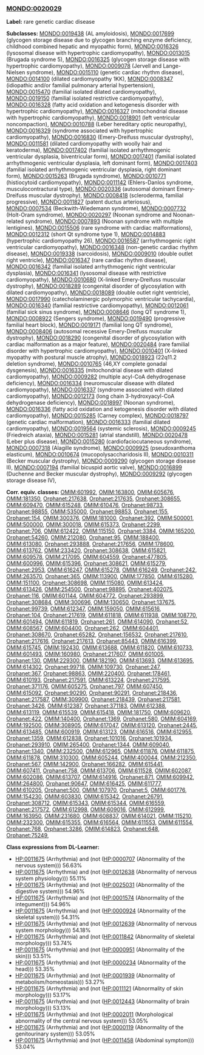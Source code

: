 
### [MONDO:0020029](http://purl.obolibrary.org/obo/MONDO_0020029)
**Label:** rare genetic cardiac disease

**Subclasses:** [MONDO:0019438](http://purl.obolibrary.org/obo/MONDO_0019438) (AL amyloidosis), [MONDO:0017699](http://purl.obolibrary.org/obo/MONDO_0017699) (glycogen storage disease due to glycogen branching enzyme deficiency, childhood combined hepatic and myopathic form), [MONDO:0016326](http://purl.obolibrary.org/obo/MONDO_0016326) (lysosomal disease with hypertrophic cardiomyopathy), [MONDO:0013015](http://purl.obolibrary.org/obo/MONDO_0013015) (Brugada syndrome 5), [MONDO:0016325](http://purl.obolibrary.org/obo/MONDO_0016325) (glycogen storage disease with hypertrophic cardiomyopathy), [MONDO:0009078](http://purl.obolibrary.org/obo/MONDO_0009078) (Jervell and Lange-Nielsen syndrome), [MONDO:0015110](http://purl.obolibrary.org/obo/MONDO_0015110) (genetic cardiac rhythm disease), [MONDO:0014100](http://purl.obolibrary.org/obo/MONDO_0014100) (dilated cardiomyopathy 1KK), [MONDO:0008347](http://purl.obolibrary.org/obo/MONDO_0008347) (idiopathic and/or familial pulmonary arterial hypertension), [MONDO:0015470](http://purl.obolibrary.org/obo/MONDO_0015470) (familial isolated dilated cardiomyopathy), [MONDO:0019150](http://purl.obolibrary.org/obo/MONDO_0019150) (familial isolated restrictive cardiomyopathy), [MONDO:0016328](http://purl.obolibrary.org/obo/MONDO_0016328) (fatty acid oxidation and ketogenesis disorder with hypertrophic cardiomyopathy), [MONDO:0016327](http://purl.obolibrary.org/obo/MONDO_0016327) (mitochondrial disease with hypertrophic cardiomyopathy), [MONDO:0018901](http://purl.obolibrary.org/obo/MONDO_0018901) (left ventricular noncompaction), [MONDO:0010788](http://purl.obolibrary.org/obo/MONDO_0010788) (Leber hereditary optic neuropathy), [MONDO:0016329](http://purl.obolibrary.org/obo/MONDO_0016329) (syndrome associated with hypertrophic cardiomyopathy), [MONDO:0016830](http://purl.obolibrary.org/obo/MONDO_0016830) (Emery-Dreifuss muscular dystrophy), [MONDO:0011581](http://purl.obolibrary.org/obo/MONDO_0011581) (dilated cardiomyopathy with woolly hair and keratoderma), [MONDO:0017402](http://purl.obolibrary.org/obo/MONDO_0017402) (familial isolated arrhythmogenic ventricular dysplasia, biventricular form), [MONDO:0017401](http://purl.obolibrary.org/obo/MONDO_0017401) (familial isolated arrhythmogenic ventricular dysplasia, left dominant form), [MONDO:0017403](http://purl.obolibrary.org/obo/MONDO_0017403) (familial isolated arrhythmogenic ventricular dysplasia, right dominant form), [MONDO:0015263](http://purl.obolibrary.org/obo/MONDO_0015263) (Brugada syndrome), [MONDO:0010771](http://purl.obolibrary.org/obo/MONDO_0010771) (histiocytoid cardiomyopathy), [MONDO:0011142](http://purl.obolibrary.org/obo/MONDO_0011142) (Ehlers-Danlos syndrome, musculocontractural type), [MONDO:0020336](http://purl.obolibrary.org/obo/MONDO_0020336) (autosomal dominant Emery-Dreifuss muscular dystrophy), [MONDO:0008418](http://purl.obolibrary.org/obo/MONDO_0008418) (scleroderma, familial progressive), [MONDO:0011827](http://purl.obolibrary.org/obo/MONDO_0011827) (patent ductus arteriosus), [MONDO:0007534](http://purl.obolibrary.org/obo/MONDO_0007534) (Beckwith-Wiedemann syndrome), [MONDO:0007732](http://purl.obolibrary.org/obo/MONDO_0007732) (Holt-Oram syndrome), [MONDO:0020297](http://purl.obolibrary.org/obo/MONDO_0020297) (Noonan syndrome and Noonan-related syndrome), [MONDO:0007893](http://purl.obolibrary.org/obo/MONDO_0007893) (Noonan syndrome with multiple lentigines), [MONDO:0015506](http://purl.obolibrary.org/obo/MONDO_0015506) (rare syndrome with cardiac malformations), [MONDO:0012312](http://purl.obolibrary.org/obo/MONDO_0012312) (short Qt syndrome type 1), [MONDO:0014883](http://purl.obolibrary.org/obo/MONDO_0014883) (hypertrophic cardiomyopathy 26), [MONDO:0016587](http://purl.obolibrary.org/obo/MONDO_0016587) (arrhythmogenic right ventricular cardiomyopathy), [MONDO:0016348](http://purl.obolibrary.org/obo/MONDO_0016348) (non-genetic cardiac rhythm disease), [MONDO:0019338](http://purl.obolibrary.org/obo/MONDO_0019338) (sarcoidosis), [MONDO:0009010](http://purl.obolibrary.org/obo/MONDO_0009010) (double outlet right ventricle), [MONDO:0016347](http://purl.obolibrary.org/obo/MONDO_0016347) (rare cardiac rhythm disease), [MONDO:0016342](http://purl.obolibrary.org/obo/MONDO_0016342) (familial isolated arrhythmogenic right ventricular dysplasia), [MONDO:0016341](http://purl.obolibrary.org/obo/MONDO_0016341) (lysosomal disease with restrictive cardiomyopathy), [MONDO:0010680](http://purl.obolibrary.org/obo/MONDO_0010680) (X-linked Emery-Dreifuss muscular dystrophy), [MONDO:0018289](http://purl.obolibrary.org/obo/MONDO_0018289) (congenital disorder of glycosylation with dilated cardiomyopathy), [MONDO:0018089](http://purl.obolibrary.org/obo/MONDO_0018089) (double outlet right ventricle), [MONDO:0017990](http://purl.obolibrary.org/obo/MONDO_0017990) (catecholaminergic polymorphic ventricular tachycardia), [MONDO:0016340](http://purl.obolibrary.org/obo/MONDO_0016340) (familial restrictive cardiomyopathy), [MONDO:0012061](http://purl.obolibrary.org/obo/MONDO_0012061) (familial sick sinus syndrome), [MONDO:0008646](http://purl.obolibrary.org/obo/MONDO_0008646) (long QT syndrome 1), [MONDO:0008922](http://purl.obolibrary.org/obo/MONDO_0008922) (Sengers syndrome), [MONDO:0019490](http://purl.obolibrary.org/obo/MONDO_0019490) (progressive familial heart block), [MONDO:0019171](http://purl.obolibrary.org/obo/MONDO_0019171) (familial long QT syndrome), [MONDO:0008406](http://purl.obolibrary.org/obo/MONDO_0008406) (autosomal recessive Emery-Dreifuss muscular dystrophy), [MONDO:0018290](http://purl.obolibrary.org/obo/MONDO_0018290) (congenital disorder of glycosylation with cardiac malformation as a major feature), [MONDO:0020484](http://purl.obolibrary.org/obo/MONDO_0020484) (rare familial disorder with hypertrophic cardiomyopathy), [MONDO:0010401](http://purl.obolibrary.org/obo/MONDO_0010401) (X-linked myopathy with postural muscle atrophy), [MONDO:0018923](http://purl.obolibrary.org/obo/MONDO_0018923) (22q11.2 deletion syndrome), [MONDO:0010765](http://purl.obolibrary.org/obo/MONDO_0010765) (46,XY complete gonadal dysgenesis), [MONDO:0016335](http://purl.obolibrary.org/obo/MONDO_0016335) (mitochondrial disease with dilated cardiomyopathy), [MONDO:0009282](http://purl.obolibrary.org/obo/MONDO_0009282) (multiple acyl-CoA dehydrogenase deficiency), [MONDO:0016334](http://purl.obolibrary.org/obo/MONDO_0016334) (neuromuscular disease with dilated cardiomyopathy), [MONDO:0016337](http://purl.obolibrary.org/obo/MONDO_0016337) (syndrome associated with dilated cardiomyopathy), [MONDO:0012173](http://purl.obolibrary.org/obo/MONDO_0012173) (long chain 3-hydroxyacyl-CoA dehydrogenase deficiency), [MONDO:0018997](http://purl.obolibrary.org/obo/MONDO_0018997) (Noonan syndrome), [MONDO:0016336](http://purl.obolibrary.org/obo/MONDO_0016336) (fatty acid oxidation and ketogenesis disorder with dilated cardiomyopathy), [MONDO:0015285](http://purl.obolibrary.org/obo/MONDO_0015285) (Carney complex), [MONDO:0018797](http://purl.obolibrary.org/obo/MONDO_0018797) (genetic cardiac malformation), [MONDO:0016333](http://purl.obolibrary.org/obo/MONDO_0016333) (familial dilated cardiomyopathy), [MONDO:0019564](http://purl.obolibrary.org/obo/MONDO_0019564) (systemic sclerosis), [MONDO:0009245](http://purl.obolibrary.org/obo/MONDO_0009245) (Friedreich ataxia), [MONDO:0015281](http://purl.obolibrary.org/obo/MONDO_0015281) (atrial standstill), [MONDO:0020478](http://purl.obolibrary.org/obo/MONDO_0020478) (Leber plus disease), [MONDO:0015280](http://purl.obolibrary.org/obo/MONDO_0015280) (cardiofaciocutaneous syndrome), [MONDO:0007318](http://purl.obolibrary.org/obo/MONDO_0007318) (Alagille syndrome), [MONDO:0009925](http://purl.obolibrary.org/obo/MONDO_0009925) (pseudoxanthoma elasticum), [MONDO:0010674](http://purl.obolibrary.org/obo/MONDO_0010674) (mucopolysaccharidosis II), [MONDO:0010311](http://purl.obolibrary.org/obo/MONDO_0010311) (Becker muscular dystrophy), [MONDO:0009290](http://purl.obolibrary.org/obo/MONDO_0009290) (glycogen storage disease II), [MONDO:0007194](http://purl.obolibrary.org/obo/MONDO_0007194) (familial bicuspid aortic valve), [MONDO:0016899](http://purl.obolibrary.org/obo/MONDO_0016899) (Duchenne and Becker muscular dystrophy), [MONDO:0009292](http://purl.obolibrary.org/obo/MONDO_0009292) (glycogen storage disease IV), 

**Corr. equiv. classes:** [OMIM:601992](http://purl.obolibrary.org/obo/OMIM_601992), [OMIM:163800](http://purl.obolibrary.org/obo/OMIM_163800), [OMIM:605676](http://purl.obolibrary.org/obo/OMIM_605676), [OMIM:181350](http://purl.obolibrary.org/obo/OMIM_181350), [Orphanet:217638](http://www.orpha.net/ORDO/Orphanet_217638), [Orphanet:217635](http://www.orpha.net/ORDO/Orphanet_217635), [Orphanet:308655](http://www.orpha.net/ORDO/Orphanet_308655), [OMIM:609470](http://purl.obolibrary.org/obo/OMIM_609470), [OMIM:615248](http://purl.obolibrary.org/obo/OMIM_615248), [OMIM:610476](http://purl.obolibrary.org/obo/OMIM_610476), [Orphanet:98733](http://www.orpha.net/ORDO/Orphanet_98733), [Orphanet:98855](http://www.orpha.net/ORDO/Orphanet_98855), [OMIM:535000](http://purl.obolibrary.org/obo/OMIM_535000), [Orphanet:98853](http://www.orpha.net/ORDO/Orphanet_98853), [Orphanet:155](http://www.orpha.net/ORDO/Orphanet_155), [Orphanet:154](http://www.orpha.net/ORDO/Orphanet_154), [OMIM:300376](http://purl.obolibrary.org/obo/OMIM_300376), [OMIM:181000](http://purl.obolibrary.org/obo/OMIM_181000), [Orphanet:392](http://www.orpha.net/ORDO/Orphanet_392), [OMIM:500001](http://purl.obolibrary.org/obo/OMIM_500001), [OMIM:500000](http://purl.obolibrary.org/obo/OMIM_500000), [OMIM:300018](http://purl.obolibrary.org/obo/OMIM_300018), [OMIM:615373](http://purl.obolibrary.org/obo/OMIM_615373), [Orphanet:2299](http://www.orpha.net/ORDO/Orphanet_2299), [Orphanet:706](http://www.orpha.net/ORDO/Orphanet_706), [OMIM:612422](http://purl.obolibrary.org/obo/OMIM_612422), [OMIM:115150](http://purl.obolibrary.org/obo/OMIM_115150), [Orphanet:3384](http://www.orpha.net/ORDO/Orphanet_3384), [OMIM:165200](http://purl.obolibrary.org/obo/OMIM_165200), [Orphanet:54260](http://www.orpha.net/ORDO/Orphanet_54260), [OMIM:212080](http://purl.obolibrary.org/obo/OMIM_212080), [Orphanet:95](http://www.orpha.net/ORDO/Orphanet_95), [OMIM:188400](http://purl.obolibrary.org/obo/OMIM_188400), [OMIM:613080](http://purl.obolibrary.org/obo/OMIM_613080), [Orphanet:293888](http://www.orpha.net/ORDO/Orphanet_293888), [Orphanet:217656](http://www.orpha.net/ORDO/Orphanet_217656), [OMIM:178600](http://purl.obolibrary.org/obo/OMIM_178600), [OMIM:613762](http://purl.obolibrary.org/obo/OMIM_613762), [OMIM:233420](http://purl.obolibrary.org/obo/OMIM_233420), [Orphanet:308638](http://www.orpha.net/ORDO/Orphanet_308638), [OMIM:615821](http://purl.obolibrary.org/obo/OMIM_615821), [OMIM:609578](http://purl.obolibrary.org/obo/OMIM_609578), [OMIM:217095](http://purl.obolibrary.org/obo/OMIM_217095), [OMIM:604559](http://purl.obolibrary.org/obo/OMIM_604559), [Orphanet:477805](http://www.orpha.net/ORDO/Orphanet_477805), [OMIM:600996](http://purl.obolibrary.org/obo/OMIM_600996), [OMIM:615396](http://purl.obolibrary.org/obo/OMIM_615396), [Orphanet:308621](http://www.orpha.net/ORDO/Orphanet_308621), [OMIM:615279](http://purl.obolibrary.org/obo/OMIM_615279), [Orphanet:2953](http://www.orpha.net/ORDO/Orphanet_2953), [OMIM:616247](http://purl.obolibrary.org/obo/OMIM_616247), [OMIM:615278](http://purl.obolibrary.org/obo/OMIM_615278), [OMIM:616249](http://purl.obolibrary.org/obo/OMIM_616249), [Orphanet:242](http://www.orpha.net/ORDO/Orphanet_242), [OMIM:263570](http://purl.obolibrary.org/obo/OMIM_263570), [Orphanet:365](http://www.orpha.net/ORDO/Orphanet_365), [OMIM:113900](http://purl.obolibrary.org/obo/OMIM_113900), [OMIM:177850](http://purl.obolibrary.org/obo/OMIM_177850), [OMIM:615280](http://purl.obolibrary.org/obo/OMIM_615280), [OMIM:151100](http://purl.obolibrary.org/obo/OMIM_151100), [Orphanet:308698](http://www.orpha.net/ORDO/Orphanet_308698), [OMIM:115080](http://purl.obolibrary.org/obo/OMIM_115080), [OMIM:613424](http://purl.obolibrary.org/obo/OMIM_613424), [OMIM:613426](http://purl.obolibrary.org/obo/OMIM_613426), [OMIM:254500](http://purl.obolibrary.org/obo/OMIM_254500), [Orphanet:98895](http://www.orpha.net/ORDO/Orphanet_98895), [Orphanet:402075](http://www.orpha.net/ORDO/Orphanet_402075), [Orphanet:116](http://www.orpha.net/ORDO/Orphanet_116), [OMIM:601144](http://purl.obolibrary.org/obo/OMIM_601144), [OMIM:604772](http://purl.obolibrary.org/obo/OMIM_604772), [Orphanet:293899](http://www.orpha.net/ORDO/Orphanet_293899), [Orphanet:308684](http://www.orpha.net/ORDO/Orphanet_308684), [OMIM:300696](http://purl.obolibrary.org/obo/OMIM_300696), [OMIM:130650](http://purl.obolibrary.org/obo/OMIM_130650), [Orphanet:137675](http://www.orpha.net/ORDO/Orphanet_137675), [Orphanet:99739](http://www.orpha.net/ORDO/Orphanet_99739), [OMIM:612347](http://purl.obolibrary.org/obo/OMIM_612347), [OMIM:159050](http://purl.obolibrary.org/obo/OMIM_159050), [OMIM:615616](http://purl.obolibrary.org/obo/OMIM_615616), [Orphanet:104](http://www.orpha.net/ORDO/Orphanet_104), [Orphanet:217619](http://www.orpha.net/ORDO/Orphanet_217619), [OMIM:611818](http://purl.obolibrary.org/obo/OMIM_611818), [OMIM:611938](http://purl.obolibrary.org/obo/OMIM_611938), [OMIM:108770](http://purl.obolibrary.org/obo/OMIM_108770), [OMIM:601494](http://purl.obolibrary.org/obo/OMIM_601494), [OMIM:611819](http://purl.obolibrary.org/obo/OMIM_611819), [Orphanet:261](http://www.orpha.net/ORDO/Orphanet_261), [OMIM:614090](http://purl.obolibrary.org/obo/OMIM_614090), [Orphanet:52](http://www.orpha.net/ORDO/Orphanet_52), [OMIM:608567](http://purl.obolibrary.org/obo/OMIM_608567), [OMIM:604400](http://purl.obolibrary.org/obo/OMIM_604400), [Orphanet:262](http://www.orpha.net/ORDO/Orphanet_262), [OMIM:604401](http://purl.obolibrary.org/obo/OMIM_604401), [Orphanet:308670](http://www.orpha.net/ORDO/Orphanet_308670), [Orphanet:65282](http://www.orpha.net/ORDO/Orphanet_65282), [Orphanet:156532](http://www.orpha.net/ORDO/Orphanet_156532), [Orphanet:217610](http://www.orpha.net/ORDO/Orphanet_217610), [Orphanet:217616](http://www.orpha.net/ORDO/Orphanet_217616), [Orphanet:217613](http://www.orpha.net/ORDO/Orphanet_217613), [Orphanet:85443](http://www.orpha.net/ORDO/Orphanet_85443), [OMIM:616399](http://purl.obolibrary.org/obo/OMIM_616399), [OMIM:615745](http://purl.obolibrary.org/obo/OMIM_615745), [OMIM:192430](http://purl.obolibrary.org/obo/OMIM_192430), [OMIM:613688](http://purl.obolibrary.org/obo/OMIM_613688), [OMIM:611820](http://purl.obolibrary.org/obo/OMIM_611820), [OMIM:610733](http://purl.obolibrary.org/obo/OMIM_610733), [OMIM:601493](http://purl.obolibrary.org/obo/OMIM_601493), [OMIM:160980](http://purl.obolibrary.org/obo/OMIM_160980), [Orphanet:217607](http://www.orpha.net/ORDO/Orphanet_217607), [OMIM:601005](http://purl.obolibrary.org/obo/OMIM_601005), [Orphanet:130](http://www.orpha.net/ORDO/Orphanet_130), [OMIM:229300](http://purl.obolibrary.org/obo/OMIM_229300), [OMIM:182190](http://purl.obolibrary.org/obo/OMIM_182190), [OMIM:613693](http://purl.obolibrary.org/obo/OMIM_613693), [OMIM:613695](http://purl.obolibrary.org/obo/OMIM_613695), [OMIM:614302](http://purl.obolibrary.org/obo/OMIM_614302), [Orphanet:99718](http://www.orpha.net/ORDO/Orphanet_99718), [OMIM:109730](http://purl.obolibrary.org/obo/OMIM_109730), [Orphanet:247](http://www.orpha.net/ORDO/Orphanet_247), [Orphanet:367](http://www.orpha.net/ORDO/Orphanet_367), [Orphanet:98863](http://www.orpha.net/ORDO/Orphanet_98863), [OMIM:220400](http://purl.obolibrary.org/obo/OMIM_220400), [Orphanet:178461](http://www.orpha.net/ORDO/Orphanet_178461), [OMIM:610193](http://purl.obolibrary.org/obo/OMIM_610193), [Orphanet:217591](http://www.orpha.net/ORDO/Orphanet_217591), [OMIM:613224](http://purl.obolibrary.org/obo/OMIM_613224), [Orphanet:217595](http://www.orpha.net/ORDO/Orphanet_217595), [Orphanet:371176](http://www.orpha.net/ORDO/Orphanet_371176), [OMIM:605275](http://purl.obolibrary.org/obo/OMIM_605275), [Orphanet:797](http://www.orpha.net/ORDO/Orphanet_797), [OMIM:607450](http://purl.obolibrary.org/obo/OMIM_607450), [OMIM:615092](http://purl.obolibrary.org/obo/OMIM_615092), [Orphanet:90290](http://www.orpha.net/ORDO/Orphanet_90290), [Orphanet:90291](http://www.orpha.net/ORDO/Orphanet_90291), [Orphanet:218436](http://www.orpha.net/ORDO/Orphanet_218436), [Orphanet:217587](http://www.orpha.net/ORDO/Orphanet_217587), [OMIM:309900](http://purl.obolibrary.org/obo/OMIM_309900), [Orphanet:218439](http://www.orpha.net/ORDO/Orphanet_218439), [Orphanet:217581](http://www.orpha.net/ORDO/Orphanet_217581), [Orphanet:3426](http://www.orpha.net/ORDO/Orphanet_3426), [OMIM:612387](http://purl.obolibrary.org/obo/OMIM_612387), [Orphanet:371183](http://www.orpha.net/ORDO/Orphanet_371183), [OMIM:612388](http://purl.obolibrary.org/obo/OMIM_612388), [OMIM:613119](http://purl.obolibrary.org/obo/OMIM_613119), [OMIM:615539](http://purl.obolibrary.org/obo/OMIM_615539), [OMIM:615418](http://purl.obolibrary.org/obo/OMIM_615418), [OMIM:181750](http://purl.obolibrary.org/obo/OMIM_181750), [OMIM:609620](http://purl.obolibrary.org/obo/OMIM_609620), [Orphanet:422](http://www.orpha.net/ORDO/Orphanet_422), [OMIM:140400](http://purl.obolibrary.org/obo/OMIM_140400), [Orphanet:1369](http://www.orpha.net/ORDO/Orphanet_1369), [Orphanet:580](http://www.orpha.net/ORDO/Orphanet_580), [OMIM:604169](http://purl.obolibrary.org/obo/OMIM_604169), [OMIM:192500](http://purl.obolibrary.org/obo/OMIM_192500), [OMIM:308905](http://purl.obolibrary.org/obo/OMIM_308905), [OMIM:617047](http://purl.obolibrary.org/obo/OMIM_617047), [OMIM:613120](http://purl.obolibrary.org/obo/OMIM_613120), [Orphanet:2445](http://www.orpha.net/ORDO/Orphanet_2445), [OMIM:613485](http://purl.obolibrary.org/obo/OMIM_613485), [OMIM:600919](http://purl.obolibrary.org/obo/OMIM_600919), [OMIM:613123](http://purl.obolibrary.org/obo/OMIM_613123), [OMIM:616516](http://purl.obolibrary.org/obo/OMIM_616516), [OMIM:612955](http://purl.obolibrary.org/obo/OMIM_612955), [Orphanet:1359](http://www.orpha.net/ORDO/Orphanet_1359), [OMIM:612838](http://purl.obolibrary.org/obo/OMIM_612838), [Orphanet:101016](http://www.orpha.net/ORDO/Orphanet_101016), [Orphanet:101934](http://www.orpha.net/ORDO/Orphanet_101934), [Orphanet:293910](http://www.orpha.net/ORDO/Orphanet_293910), [OMIM:265400](http://purl.obolibrary.org/obo/OMIM_265400), [Orphanet:1344](http://www.orpha.net/ORDO/Orphanet_1344), [OMIM:609040](http://purl.obolibrary.org/obo/OMIM_609040), [Orphanet:1340](http://www.orpha.net/ORDO/Orphanet_1340), [OMIM:232500](http://purl.obolibrary.org/obo/OMIM_232500), [OMIM:612965](http://purl.obolibrary.org/obo/OMIM_612965), [OMIM:611876](http://purl.obolibrary.org/obo/OMIM_611876), [OMIM:611875](http://purl.obolibrary.org/obo/OMIM_611875), [OMIM:611878](http://purl.obolibrary.org/obo/OMIM_611878), [OMIM:310300](http://purl.obolibrary.org/obo/OMIM_310300), [OMIM:605244](http://purl.obolibrary.org/obo/OMIM_605244), [OMIM:400044](http://purl.obolibrary.org/obo/OMIM_400044), [OMIM:212350](http://purl.obolibrary.org/obo/OMIM_212350), [Orphanet:567](http://www.orpha.net/ORDO/Orphanet_567), [OMIM:142900](http://purl.obolibrary.org/obo/OMIM_142900), [Orphanet:166282](http://www.orpha.net/ORDO/Orphanet_166282), [OMIM:615441](http://purl.obolibrary.org/obo/OMIM_615441), [OMIM:607411](http://purl.obolibrary.org/obo/OMIM_607411), [Orphanet:758](http://www.orpha.net/ORDO/Orphanet_758), [OMIM:613706](http://purl.obolibrary.org/obo/OMIM_613706), [OMIM:611528](http://purl.obolibrary.org/obo/OMIM_611528), [OMIM:602087](http://purl.obolibrary.org/obo/OMIM_602087), [OMIM:602086](http://purl.obolibrary.org/obo/OMIM_602086), [OMIM:613707](http://purl.obolibrary.org/obo/OMIM_613707), [OMIM:614916](http://purl.obolibrary.org/obo/OMIM_614916), [Orphanet:871](http://www.orpha.net/ORDO/Orphanet_871), [OMIM:609942](http://purl.obolibrary.org/obo/OMIM_609942), [OMIM:264800](http://purl.obolibrary.org/obo/OMIM_264800), [Orphanet:90647](http://www.orpha.net/ORDO/Orphanet_90647), [OMIM:616425](http://purl.obolibrary.org/obo/OMIM_616425), [OMIM:611777](http://purl.obolibrary.org/obo/OMIM_611777), [OMIM:610205](http://purl.obolibrary.org/obo/OMIM_610205), [Orphanet:500](http://www.orpha.net/ORDO/Orphanet_500), [OMIM:107970](http://purl.obolibrary.org/obo/OMIM_107970), [Orphanet:5](http://www.orpha.net/ORDO/Orphanet_5), [OMIM:601776](http://purl.obolibrary.org/obo/OMIM_601776), [OMIM:154230](http://purl.obolibrary.org/obo/OMIM_154230), [OMIM:603830](http://purl.obolibrary.org/obo/OMIM_603830), [OMIM:615342](http://purl.obolibrary.org/obo/OMIM_615342), [Orphanet:26791](http://www.orpha.net/ORDO/Orphanet_26791), [Orphanet:308712](http://www.orpha.net/ORDO/Orphanet_308712), [OMIM:615343](http://purl.obolibrary.org/obo/OMIM_615343), [OMIM:615344](http://purl.obolibrary.org/obo/OMIM_615344), [OMIM:616559](http://purl.obolibrary.org/obo/OMIM_616559), [Orphanet:217572](http://www.orpha.net/ORDO/Orphanet_217572), [OMIM:612998](http://purl.obolibrary.org/obo/OMIM_612998), [OMIM:609016](http://purl.obolibrary.org/obo/OMIM_609016), [OMIM:612999](http://purl.obolibrary.org/obo/OMIM_612999), [OMIM:163950](http://purl.obolibrary.org/obo/OMIM_163950), [OMIM:231680](http://purl.obolibrary.org/obo/OMIM_231680), [OMIM:608837](http://purl.obolibrary.org/obo/OMIM_608837), [OMIM:614021](http://purl.obolibrary.org/obo/OMIM_614021), [OMIM:115210](http://purl.obolibrary.org/obo/OMIM_115210), [OMIM:232300](http://purl.obolibrary.org/obo/OMIM_232300), [OMIM:615355](http://purl.obolibrary.org/obo/OMIM_615355), [OMIM:616564](http://purl.obolibrary.org/obo/OMIM_616564), [OMIM:611553](http://purl.obolibrary.org/obo/OMIM_611553), [OMIM:611554](http://purl.obolibrary.org/obo/OMIM_611554), [Orphanet:768](http://www.orpha.net/ORDO/Orphanet_768), [Orphanet:3286](http://www.orpha.net/ORDO/Orphanet_3286), [OMIM:614823](http://purl.obolibrary.org/obo/OMIM_614823), [Orphanet:648](http://www.orpha.net/ORDO/Orphanet_648), [Orphanet:75249](http://www.orpha.net/ORDO/Orphanet_75249), 

**Class expressions from DL-Learner:**

- [HP:0011675](http://purl.obolibrary.org/obo/HP_0011675) (Arrhythmia) and (not ([HP:0000707](http://purl.obolibrary.org/obo/HP_0000707) (Abnormality of the nervous system))) 56.63%
- [HP:0011675](http://purl.obolibrary.org/obo/HP_0011675) (Arrhythmia) and (not ([HP:0012638](http://purl.obolibrary.org/obo/HP_0012638) (Abnormality of nervous system physiology))) 55.11%
- [HP:0011675](http://purl.obolibrary.org/obo/HP_0011675) (Arrhythmia) and (not ([HP:0025031](http://purl.obolibrary.org/obo/HP_0025031) (Abnormality of the digestive system))) 54.96%
- [HP:0011675](http://purl.obolibrary.org/obo/HP_0011675) (Arrhythmia) and (not ([HP:0001574](http://purl.obolibrary.org/obo/HP_0001574) (Abnormality of the integument))) 54.96%
- [HP:0011675](http://purl.obolibrary.org/obo/HP_0011675) (Arrhythmia) and (not ([HP:0000924](http://purl.obolibrary.org/obo/HP_0000924) (Abnormality of the skeletal system))) 54.31%
- [HP:0011675](http://purl.obolibrary.org/obo/HP_0011675) (Arrhythmia) and (not ([HP:0012639](http://purl.obolibrary.org/obo/HP_0012639) (Abnormality of nervous system morphology))) 54.18%
- [HP:0011675](http://purl.obolibrary.org/obo/HP_0011675) (Arrhythmia) and (not ([HP:0011842](http://purl.obolibrary.org/obo/HP_0011842) (Abnormality of skeletal morphology))) 53.74%
- [HP:0011675](http://purl.obolibrary.org/obo/HP_0011675) (Arrhythmia) and (not ([HP:0000951](http://purl.obolibrary.org/obo/HP_0000951) (Abnormality of the skin))) 53.51%
- [HP:0011675](http://purl.obolibrary.org/obo/HP_0011675) (Arrhythmia) and (not ([HP:0000234](http://purl.obolibrary.org/obo/HP_0000234) (Abnormality of the head))) 53.35%
- [HP:0011675](http://purl.obolibrary.org/obo/HP_0011675) (Arrhythmia) and (not ([HP:0001939](http://purl.obolibrary.org/obo/HP_0001939) (Abnormality of metabolism/homeostasis))) 53.27%
- [HP:0011675](http://purl.obolibrary.org/obo/HP_0011675) (Arrhythmia) and (not ([HP:0011121](http://purl.obolibrary.org/obo/HP_0011121) (Abnormality of skin morphology))) 53.17%
- [HP:0011675](http://purl.obolibrary.org/obo/HP_0011675) (Arrhythmia) and (not ([HP:0012443](http://purl.obolibrary.org/obo/HP_0012443) (Abnormality of brain morphology))) 53.13%
- [HP:0011675](http://purl.obolibrary.org/obo/HP_0011675) (Arrhythmia) and (not ([HP:0002011](http://purl.obolibrary.org/obo/HP_0002011) (Morphological abnormality of the central nervous system))) 53.05%
- [HP:0011675](http://purl.obolibrary.org/obo/HP_0011675) (Arrhythmia) and (not ([HP:0000119](http://purl.obolibrary.org/obo/HP_0000119) (Abnormality of the genitourinary system))) 53.05%
- [HP:0011675](http://purl.obolibrary.org/obo/HP_0011675) (Arrhythmia) and (not ([HP:0011458](http://purl.obolibrary.org/obo/HP_0011458) (Abdominal symptom))) 53.04%


